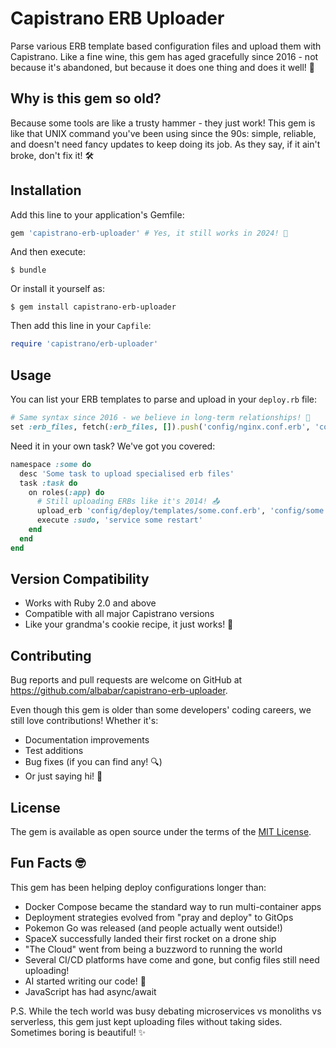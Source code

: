 # Capistrano ERB Uploader

Parse various ERB template based configuration files and upload them with Capistrano. Like a fine wine, this gem has aged gracefully since 2016 - not because it's abandoned, but because it does one thing and does it well! 🍷

## Why is this gem so old?
Because some tools are like a trusty hammer - they just work! This gem is like that UNIX command you've been using since the 90s: simple, reliable, and doesn't need fancy updates to keep doing its job. As they say, if it ain't broke, don't fix it! 🛠️

## Installation

Add this line to your application's Gemfile:

```ruby
gem 'capistrano-erb-uploader' # Yes, it still works in 2024! 🎉
```

And then execute:

    $ bundle

Or install it yourself as:

    $ gem install capistrano-erb-uploader

Then add this line in your `Capfile`:

```ruby
require 'capistrano/erb-uploader'
```

## Usage

You can list your ERB templates to parse and upload in your `deploy.rb` file:

```ruby
# Same syntax since 2016 - we believe in long-term relationships! 💝
set :erb_files, fetch(:erb_files, []).push('config/nginx.conf.erb', 'config/app.monit.erb')
```

Need it in your own task? We've got you covered:

```ruby
namespace :some do
  desc 'Some task to upload specialised erb files'
  task :task do
    on roles(:app) do
      # Still uploading ERBs like it's 2014! 📤
      upload_erb 'config/deploy/templates/some.conf.erb', 'config/some.conf'
      execute :sudo, 'service some restart'
    end
  end
end
```

## Version Compatibility

- Works with Ruby 2.0 and above
- Compatible with all major Capistrano versions
- Like your grandma's cookie recipe, it just works! 🍪

## Contributing

Bug reports and pull requests are welcome on GitHub at https://github.com/albabar/capistrano-erb-uploader.

Even though this gem is older than some developers' coding careers, we still love contributions! Whether it's:
- Documentation improvements
- Test additions
- Bug fixes (if you can find any! 🔍)
- Or just saying hi! 👋

## License

The gem is available as open source under the terms of the [MIT License](http://opensource.org/licenses/MIT).

## Fun Facts 🤓

This gem has been helping deploy configurations longer than:
- Docker Compose became the standard way to run multi-container apps
- Deployment strategies evolved from "pray and deploy" to GitOps
- Pokemon Go was released (and people actually went outside!)
- SpaceX successfully landed their first rocket on a drone ship
- "The Cloud" went from being a buzzword to running the world
- Several CI/CD platforms have come and gone, but config files still need uploading!
- AI started writing our code! 🤖
- JavaScript has had async/await

P.S. While the tech world was busy debating microservices vs monoliths vs serverless, this gem just kept uploading files without taking sides. Sometimes boring is beautiful! ✨
